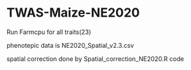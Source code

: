 # TWAS-Maize-NE2020
Run Farmcpu for all traits(23) 

phenotepic data is NE2020_Spatial_v2.3.csv

spatial correction done by Spatial_correction_NE2020.R code
